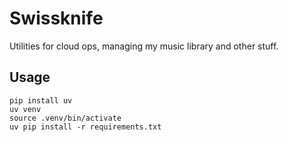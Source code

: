 # Swissknife 

Utilities for cloud ops, managing my music library and other stuff. 

## Usage

```
pip install uv
uv venv
source .venv/bin/activate
uv pip install -r requirements.txt
```

